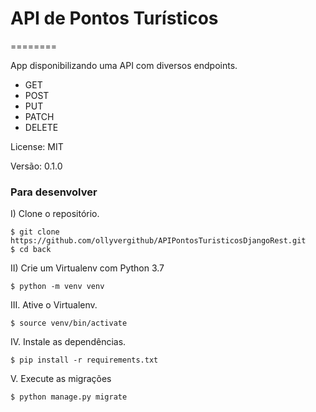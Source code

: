 # API de Pontos Turísticos

========

App disponibilizando uma API com diversos endpoints.

- GET
- POST
- PUT
- PATCH
- DELETE

License: MIT

Versão: 0.1.0

### Para desenvolver

I) Clone o repositório.

```console
$ git clone https://github.com/ollyvergithub/APIPontosTuristicosDjangoRest.git
$ cd back
```
II)  Crie um Virtualenv com Python 3.7
```console
$ python -m venv venv
```

III.  Ative o Virtualenv.
```console
$ source venv/bin/activate
```

IV.  Instale as dependências.
```console
$ pip install -r requirements.txt
```

V.  Execute as migrações
```console
$ python manage.py migrate
```
